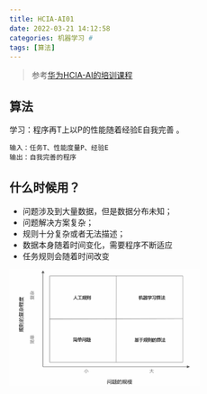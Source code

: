 ```yaml
---
title: HCIA-AI01
date: 2022-03-21 14:12:58
categories: 机器学习 #
tags: [算法]
---
```


> 参考[华为HCIA-AI的培训课程](https://education.huaweicloud.com/courses/)

## 算法

学习：程序再T上以P的性能随着经验E自我完善 。

```c
输入：任务T、性能度量P、经验E
输出：自我完善的程序
```

## 什么时候用？

- 问题涉及到大量数据，但是数据分布未知；
- 问题解决方案复杂；
- 规则十分复杂或者无法描述；
- 数据本身随着时间变化，需要程序不断适应
- 任务规则会随着时间改变

<img src="HCIA-AI01/image-20220321142415707.png" alt="image-20220321142415707" style="zoom: 33%;" />

